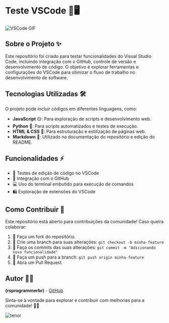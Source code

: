 # Teste VSCode 🚀🖥️

![VSCode GIF](https://media.giphy.com/media/3oriO0OEd9QIDdllqo/giphy.gif)

## Sobre o Projeto ✨
Este repositório foi criado para testar funcionalidades do Visual Studio Code, incluindo integração com o GitHub, controle de versão e desenvolvimento de código. O objetivo é explorar ferramentas e configurações do VSCode para otimizar o fluxo de trabalho no desenvolvimento de software.

## Tecnologias Utilizadas 🛠️
O projeto pode incluir códigos em diferentes linguagens, como:

- **JavaScript** 🟡: Para exploração de scripts e desenvolvimento web.
- **Python** 🐍: Para scripts automatizados e testes de execução.
- **HTML & CSS** 🎨: Para estruturação e estilização de páginas web.
- **Markdown** 📝: Utilizado na documentação do repositório e edição do README.

## Funcionalidades ⚡
- 📝 Testes de edição de código no VSCode
- 🔗 Integração com o GitHub
- 💻 Uso do terminal embutido para execução de comandos
- 🛍️ Exploração de extensões do VSCode

## Como Contribuir 🤝
Este repositório está aberto para contribuições da comunidade! Caso queira colaborar:

1. 🍴 Faça um fork do repositório.
2. 🌱 Crie uma branch para suas alterações: `git checkout -b minha-feature`
3. 📝 Faça os commits das suas alterações: `git commit -m "Adicionando nova funcionalidade"`
4. 🚀 Faça um push para a branch: `git push origin minha-feature`
5. 🔄 Abra um Pull Request.

## Autor 👨‍💻
**(rsprogrammerbr)** - [GitHub](https://github.com/rsprogrammerbr)

Sinta-se à vontade para explorar e contribuir com melhorias para a comunidade! 🚀🔥

![tenor](https://github.com/user-attachments/assets/98b0f6c8-0274-4118-9fe7-8d57da6e3db7)


